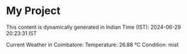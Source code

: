 # My Project

This content is dynamically generated in Indian Time (IST): 2024-06-29 20:23:31 IST


Current Weather in Coimbatore:
Temperature: 26.88 °C
Condition: mist
